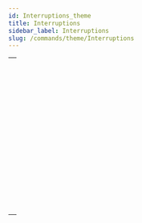 ```yaml
---
id: Interruptions_theme
title: Interruptions
sidebar_label: Interruptions
slug: /commands/theme/Interruptions
---
```



||
|---|
|[<!-- INCLUDE #_command_.ABORT.Syntax -->](../../commands-legacy/abort.md)<br/>|
|[<!-- INCLUDE #_command_.ASSERT.Syntax -->](../../commands-legacy/assert.md)<br/>|
|[<!-- INCLUDE #_command_.Asserted.Syntax -->](../../commands-legacy/asserted.md)<br/>|
|[<!-- INCLUDE #_command_.FILTER EVENT.Syntax -->](../../commands-legacy/filter-event.md)<br/>|
|[<!-- INCLUDE #_command_.Get assert enabled.Syntax -->](../../commands-legacy/get-assert-enabled.md)<br/>|
|[<!-- INCLUDE #_command_.Last errors.Syntax -->](../../commands/last-errors.md)<br/>|
|[<!-- INCLUDE #_command_.Method called on error.Syntax -->](../../commands-legacy/method-called-on-error.md)<br/>|
|[<!-- INCLUDE #_command_.Method called on event.Syntax -->](../../commands-legacy/method-called-on-event.md)<br/>|
|[<!-- INCLUDE #_command_.ON ERR CALL.Syntax -->](../../commands-legacy/on-err-call.md)<br/>|
|[<!-- INCLUDE #_command_.ON EVENT CALL.Syntax -->](../../commands-legacy/on-event-call.md)<br/>|
|[<!-- INCLUDE #_command_.SET ASSERT ENABLED.Syntax -->](../../commands-legacy/set-assert-enabled.md)<br/>|
|[<!-- INCLUDE #_command_.throw.Syntax -->](../../commands-legacy/throw.md)<br/>|
